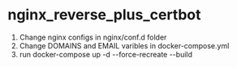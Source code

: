 # nginx_reverse_plus_certbot

1) Change nginx configs in nginx/conf.d folder
2) Change DOMAINS and EMAIL varibles in docker-compose.yml
3) run docker-compose up -d --force-recreate --build

